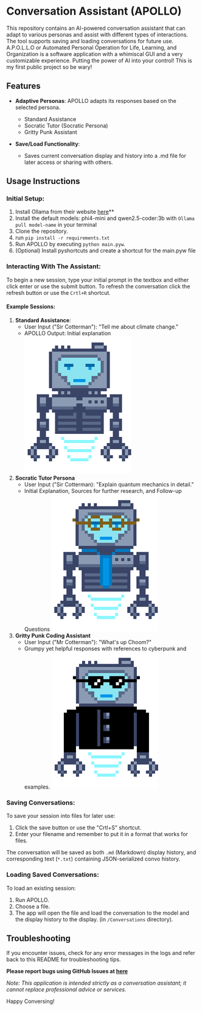 # Conversation Assistant (APOLLO)

This repository contains an AI-powered conversation assistant that can adapt to various personas and assist with different types of interactions. The tool supports saving and loading conversations for future use. A.P.O.L.L.O or Automated Personal Operation for Life, Learning, and Organization is a software application with a whimiscal GUI and a very customizable experience. Putting the power of AI into your control! This is my first public project so be wary!


## Features

- **Adaptive Personas**: APOLLO adapts its responses based on the selected persona.
  - Standard Assistance
  - Socratic Tutor (Socratic Persona)
  - Gritty Punk Assistant
  
- **Save/Load Functionality**:
  - Saves current conversation display and history into a .md file for later access or sharing with others.

## Usage Instructions

### Initial Setup:
1. Install Ollama from their website [here](https://ollama.com/)**
2. Install the default models: phi4-mini and qwen2.5-coder:3b with `Ollama pull model-name` in your terminal
3. Clone the repository.
4. run `pip install -r requirements.txt` 
5. Run APOLLO by executing `python main.pyw`.
6. (Optional) Install pyshortcuts and create a shortcut for the main.pyw file

### Interacting With The Assistant:
To begin a new session, type your initial prompt in the textbox and either click enter or use the submit button.
To refresh the conversation click the refresh button or use the `Crtl+R` shortcut.

#### Example Sessions:

1. **Standard Assistance**: 
    - User Input ("Sir Cotterman"): "Tell me about climate change."
    - APOLLO Output: Initial explanation
    ![Default APOLLO gif](Assets\Apollo_Idle.gif)
2. **Socratic Tutor Persona**
    - User Input ("Sir Cotterman): "Explain quantum mechanics in detail."
    - Initial Explanation, Sources for further research, and Follow-up Questions
    ![Tutor APOLLO gif](Assets\Apollo_Idle_Tutoring.gif)
3. **Gritty Punk Coding Assistant** 
   - User Input ("Mr Cotterman"): "What's up Choom?"
   - Grumpy yet helpful responses with references to cyberpunk and examples.
    ![Coding APOLLO gif](Assets\Apollo_Idle_Coding.gif)
### Saving Conversations:

To save your session into files for later use:
1. Click the save button or use the "Crtl+S" shortcut.
2. Enter your filename and remember to put it in a format that works for files.

The conversation will be saved as both `.md` (Markdown) display history, and corresponding text (`*.txt`) containing JSON-serialized convo history.

### Loading Saved Conversations:

To load an existing session:
1. Run APOLLO.
2. Choose a file.
3. The app will open the file and load the conversation to the model and the display history to the display. (in `/Conversations` directory).

## Troubleshooting

If you encounter issues, check for any error messages in the logs and refer back to this README for troubleshooting tips.

**Please report bugs using GitHub Issues at [here](https://github.com/ThatNerd404/A.P.O.L.L.O/issues)**

*Note: This application is intended strictly as a conversation assistant; it cannot replace professional advice or services.*

Happy Conversing!
